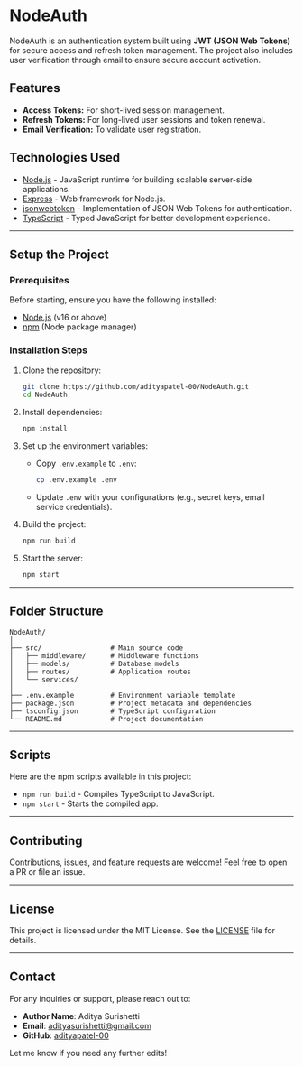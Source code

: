 # NodeAuth

NodeAuth is an authentication system built using **JWT (JSON Web Tokens)** for secure access and refresh token management. The project also includes user verification through email to ensure secure account activation.

## Features

- **Access Tokens:** For short-lived session management.
- **Refresh Tokens:** For long-lived user sessions and token renewal.
- **Email Verification:** To validate user registration.

## Technologies Used

- [Node.js](https://nodejs.org/) - JavaScript runtime for building scalable server-side applications.
- [Express](https://expressjs.com/) - Web framework for Node.js.
- [jsonwebtoken](https://github.com/auth0/node-jsonwebtoken) - Implementation of JSON Web Tokens for authentication.
- [TypeScript](https://www.typescriptlang.org/) - Typed JavaScript for better development experience.

---

## Setup the Project

### Prerequisites

Before starting, ensure you have the following installed:

- [Node.js](https://nodejs.org/) (v16 or above)
- [npm](https://www.npmjs.com/) (Node package manager)

### Installation Steps

1. Clone the repository:

   ```bash
   git clone https://github.com/adityapatel-00/NodeAuth.git
   cd NodeAuth
   ```

2. Install dependencies:

   ```bash
   npm install
   ```

3. Set up the environment variables:

   - Copy `.env.example` to `.env`:

     ```bash
     cp .env.example .env
     ```

   - Update `.env` with your configurations (e.g., secret keys, email service credentials).

4. Build the project:

   ```bash
   npm run build
   ```

5. Start the server:

   ```bash
   npm start
   ```

---

## Folder Structure

```
NodeAuth/
│
├── src/                 # Main source code
│   ├── middleware/      # Middleware functions
│   ├── models/          # Database models
│   ├── routes/          # Application routes
│   └── services/        
│
├── .env.example         # Environment variable template
├── package.json         # Project metadata and dependencies
├── tsconfig.json        # TypeScript configuration
└── README.md            # Project documentation
```

---

## Scripts

Here are the npm scripts available in this project:

- `npm run build` - Compiles TypeScript to JavaScript.
- `npm start` - Starts the compiled app.

---

## Contributing

Contributions, issues, and feature requests are welcome! Feel free to open a PR or file an issue.

---

## License

This project is licensed under the MIT License. See the [LICENSE](LICENSE) file for details.

---

## Contact

For any inquiries or support, please reach out to:

- **Author Name**: Aditya Surishetti
- **Email**: adityasurishetti@gmail.com
- **GitHub**: [adityapatel-00](https://github.com/adityapatel-00)

Let me know if you need any further edits!
